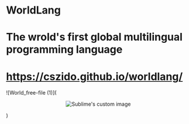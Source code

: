 # WorldLang
# The wrold's first global multilingual programming language
# https://cszido.github.io/worldlang/
![World_free-file (1)](<p align="center">
  <img src="[https://github.com/waldyr/Sublime-Installer/blob/master/sublime_text.png](https://user-images.githubusercontent.com/78309801/194703748-aef9405c-1ab4-45c1-a7d0-1367adc1234c.png)?raw=true" alt="Sublime's custom image"/>
</p>)

